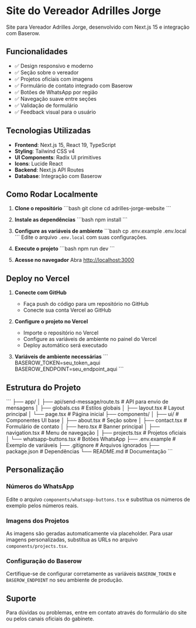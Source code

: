 # Site do Vereador Adrilles Jorge

Site para Vereador Adrilles Jorge, desenvolvido com Next.js 15 e integração com Baserow.

## Funcionalidades

- ✅ Design responsivo e moderno
- ✅ Seção sobre o vereador
- ✅ Projetos oficiais com imagens
- ✅ Formulário de contato integrado com Baserow
- ✅ Botões de WhatsApp por região
- ✅ Navegação suave entre seções
- ✅ Validação de formulário
- ✅ Feedback visual para o usuário

## Tecnologias Utilizadas

- **Frontend**: Next.js 15, React 19, TypeScript
- **Styling**: Tailwind CSS v4
- **UI Components**: Radix UI primitives
- **Icons**: Lucide React
- **Backend**: Next.js API Routes
- **Database**: Integração com Baserow

## Como Rodar Localmente

1. **Clone o repositório**
   \`\`\`bash
   git clone <url-do-repositorio>
   cd adrilles-jorge-website
   \`\`\`

2. **Instale as dependências**
   \`\`\`bash
   npm install
   \`\`\`

3. **Configure as variáveis de ambiente**
   \`\`\`bash
   cp .env.example .env.local
   \`\`\`
   Edite o arquivo `.env.local` com suas configurações.

4. **Execute o projeto**
   \`\`\`bash
   npm run dev
   \`\`\`

5. **Acesse no navegador**
   Abra [http://localhost:3000](http://localhost:3000)

## Deploy no Vercel

1. **Conecte com GitHub**
   - Faça push do código para um repositório no GitHub
   - Conecte sua conta Vercel ao GitHub

2. **Configure o projeto no Vercel**
   - Importe o repositório no Vercel
   - Configure as variáveis de ambiente no painel do Vercel
   - Deploy automático será executado

3. **Variáveis de ambiente necessárias**
   \`\`\`
   BASEROW_TOKEN=seu_token_aqui
   BASEROW_ENDPOINT=seu_endpoint_aqui
   \`\`\`

## Estrutura do Projeto

\`\`\`
├── app/
│   ├── api/send-message/route.ts    # API para envio de mensagens
│   ├── globals.css                  # Estilos globais
│   ├── layout.tsx                   # Layout principal
│   └── page.tsx                     # Página inicial
├── components/
│   ├── ui/                          # Componentes UI base
│   ├── about.tsx                    # Seção sobre
│   ├── contact.tsx                  # Formulário de contato
│   ├── hero.tsx                     # Banner principal
│   ├── navigation.tsx               # Menu de navegação
│   ├── projects.tsx                 # Projetos oficiais
│   └── whatsapp-buttons.tsx         # Botões WhatsApp
├── .env.example                     # Exemplo de variáveis
├── .gitignore                       # Arquivos ignorados
├── package.json                     # Dependências
└── README.md                        # Documentação
\`\`\`

## Personalização

### Números do WhatsApp
Edite o arquivo `components/whatsapp-buttons.tsx` e substitua os números de exemplo pelos números reais.

### Imagens dos Projetos
As imagens são geradas automaticamente via placeholder. Para usar imagens personalizadas, substitua as URLs no arquivo `components/projects.tsx`.

### Configuração do Baserow
Certifique-se de configurar corretamente as variáveis `BASEROW_TOKEN` e `BASEROW_ENDPOINT` no seu ambiente de produção.

## Suporte

Para dúvidas ou problemas, entre em contato através do formulário do site ou pelos canais oficiais do gabinete.
